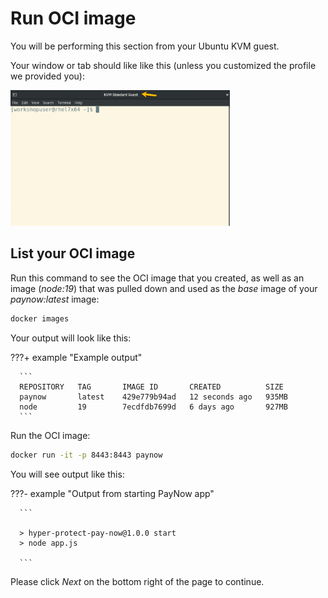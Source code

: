 # Run OCI image

You will be performing this section from your Ubuntu KVM guest. 

Your window or tab should like like this (unless you customized the profile we provided you):

<img src="../../../images/KVMGuest.png" width="351" height="217" />

## List your OCI image

Run this command to see the OCI image that you created, as well as an image (_node:19_) that was pulled down and used as the _base_ image of your _paynow:latest_ image:

   ``` bash
   docker images
   ```

Your output will look like this: 

???+ example "Example output"

      ```
      REPOSITORY   TAG       IMAGE ID       CREATED          SIZE
      paynow       latest    429e779b94ad   12 seconds ago   935MB
      node         19        7ecdfdb7699d   6 days ago       927MB
      ```

Run the OCI image:

   ``` bash
   docker run -it -p 8443:8443 paynow
   ```

You will see output like this:

???- example "Output from starting PayNow app"

      ```
      
      > hyper-protect-pay-now@1.0.0 start
      > node app.js
      
      ```

Please click *Next* on the bottom right of the page to continue.
